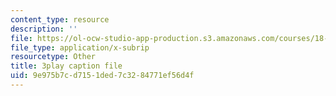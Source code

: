 ```yaml
---
content_type: resource
description: ''
file: https://ol-ocw-studio-app-production.s3.amazonaws.com/courses/18-06sc-linear-algebra-fall-2011/9e975b7cd7151ded7c3284771ef56d4f_TSdXJw83kyA.srt
file_type: application/x-subrip
resourcetype: Other
title: 3play caption file
uid: 9e975b7c-d715-1ded-7c32-84771ef56d4f
---
```

